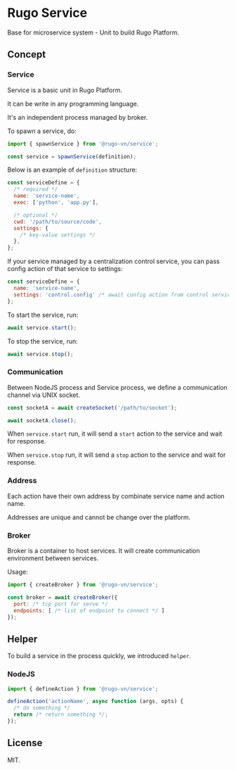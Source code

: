 # Rugo Service

Base for microservice system - Unit to build Rugo Platform.

## Concept

### Service

Service is a basic unit in Rugo Platform.

It can be write in any programming language.

It's an independent process managed by broker.

To spawn a service, do:

```js
import { spawnService } from '@rugo-vn/service';

const service = spawnService(definition);
```

Below is an example of `definition` structure:

```js
const serviceDefine = {
  /* required */
  name: 'service-name',
  exec: ['python', 'app.py'],

  /* optional */
  cwd: '/path/to/source/code',
  settings: {
    /* key-value settings */
  },
};
```

If your service managed by a centralization control service, you can pass config action of that service to settings:

```js
const serviceDefine = {
  name: 'service-name',
  settings: 'control.config' /* await config action from control service */,
};
```

To start the service, run:

```js
await service.start();
```

To stop the service, run:

```js
await service.stop();
```

### Communication

Between NodeJS process and Service process, we define a communication channel via UNIX socket.

```js
const socketA = await createSocket('/path/to/socket');

await socketA.close();
```

When `service.start` run, it will send a `start` action to the service and wait for response.

When `service.stop` run, it will send a `stop` action to the service and wait for response.

### Address

Each action have their own address by combinate service name and action name.

Addresses are unique and cannot be change over the platform.

### Broker

Broker is a container to host services. It will create communication environment between services.

Usage:

```js
import { createBroker } from '@rugo-vn/service';

const broker = await createBroker({
  port: /* tcp port for serve */
  endpoints: [ /* list of endpoint to connect */ ]
});
```

## Helper

To build a service in the process quickly, we introduced `helper`.

### NodeJS

```js
import { defineAction } from '@rugo-vn/service';

defineAction('actionName', async function (args, opts) {
  /* do something */
  return /* return something */;
});
```

## License

MIT.
